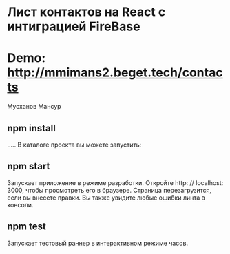 # Лист контактов на React с интиграцией FireBase
# Demo: http://mmimans2.beget.tech/contacts
Мусханов Мансур

## npm install
.....
В каталоге проекта вы можете запустить:
## npm start
Запускает приложение в режиме разработки.
Откройте http: // localhost: 3000, чтобы просмотреть его в браузере.
Страница перезагрузится, если вы внесете правки.
Вы также увидите любые ошибки линта в консоли.
## npm test
Запускает тестовый раннер в интерактивном режиме часов.

